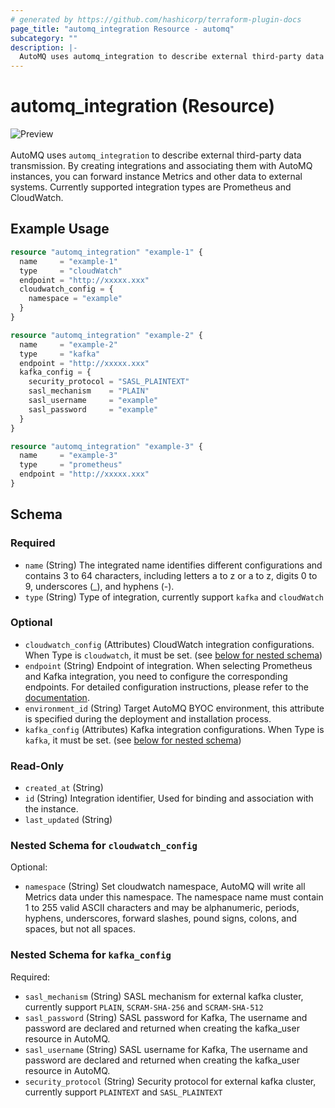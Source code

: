 ```yaml
---
# generated by https://github.com/hashicorp/terraform-plugin-docs
page_title: "automq_integration Resource - automq"
subcategory: ""
description: |-
  AutoMQ uses automq_integration to describe external third-party data transmission. By creating integrations and associating them with AutoMQ instances, you can forward instance Metrics and other data to external systems. Currently supported integration types are Prometheus and CloudWatch.
---
```


# automq_integration (Resource)

![Preview](https://img.shields.io/badge/Lifecycle_Stage-Preview-blue?style=flat&logoColor=8A3BE2&labelColor=rgba)<br><br>AutoMQ uses `automq_integration` to describe external third-party data transmission. By creating integrations and associating them with AutoMQ instances, you can forward instance Metrics and other data to external systems. Currently supported integration types are Prometheus and CloudWatch.

## Example Usage

```terraform
resource "automq_integration" "example-1" {
  name     = "example-1"
  type     = "cloudWatch"
  endpoint = "http://xxxxx.xxx"
  cloudwatch_config = {
    namespace = "example"
  }
}

resource "automq_integration" "example-2" {
  name     = "example-2"
  type     = "kafka"
  endpoint = "http://xxxxx.xxx"
  kafka_config = {
    security_protocol = "SASL_PLAINTEXT"
    sasl_mechanism    = "PLAIN"
    sasl_username     = "example"
    sasl_password     = "example"
  }
}

resource "automq_integration" "example-3" {
  name     = "example-3"
  type     = "prometheus"
  endpoint = "http://xxxxx.xxx"
}
```

<!-- schema generated by tfplugindocs -->
## Schema

### Required

- `name` (String) The integrated name identifies different configurations and contains 3 to 64 characters, including letters a to z or a to z, digits 0 to 9, underscores (_), and hyphens (-).
- `type` (String) Type of integration, currently support `kafka` and `cloudWatch`

### Optional

- `cloudwatch_config` (Attributes) CloudWatch integration configurations. When Type is `cloudwatch`, it must be set. (see [below for nested schema](#nestedatt--cloudwatch_config))
- `endpoint` (String) Endpoint of integration. When selecting Prometheus and Kafka integration, you need to configure the corresponding endpoints. For detailed configuration instructions, please refer to the [documentation](https://docs.automq.com/automq-cloud/manage-environments/byoc-environment/manage-integrations).
- `environment_id` (String) Target AutoMQ BYOC environment, this attribute is specified during the deployment and installation process.
- `kafka_config` (Attributes) Kafka integration configurations. When Type is `kafka`, it must be set. (see [below for nested schema](#nestedatt--kafka_config))

### Read-Only

- `created_at` (String)
- `id` (String) Integration identifier, Used for binding and association with the instance.
- `last_updated` (String)

<a id="nestedatt--cloudwatch_config"></a>
### Nested Schema for `cloudwatch_config`

Optional:

- `namespace` (String) Set cloudwatch namespace, AutoMQ will write all Metrics data under this namespace. The namespace name must contain 1 to 255 valid ASCII characters and may be alphanumeric, periods, hyphens, underscores, forward slashes, pound signs, colons, and spaces, but not all spaces.


<a id="nestedatt--kafka_config"></a>
### Nested Schema for `kafka_config`

Required:

- `sasl_mechanism` (String) SASL mechanism for external kafka cluster, currently support `PLAIN`, `SCRAM-SHA-256` and `SCRAM-SHA-512`
- `sasl_password` (String) SASL password for Kafka, The username and password are declared and returned when creating the kafka_user resource in AutoMQ.
- `sasl_username` (String) SASL username for Kafka, The username and password are declared and returned when creating the kafka_user resource in AutoMQ.
- `security_protocol` (String) Security protocol for external kafka cluster, currently support `PLAINTEXT` and `SASL_PLAINTEXT`
